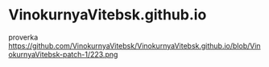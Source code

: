 # VinokurnyaVitebsk.github.io
proverka
https://github.com/VinokurnyaVitebsk/VinokurnyaVitebsk.github.io/blob/VinokurnyaVitebsk-patch-1/223.png
